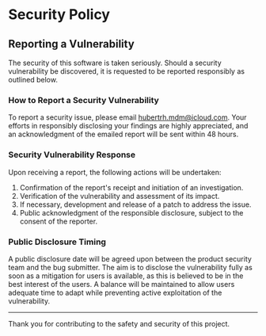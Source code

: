 # Security Policy

## Reporting a Vulnerability

The security of this software is taken seriously. Should a security vulnerability be discovered, it is requested to be reported responsibly as outlined below.

### How to Report a Security Vulnerability

To report a security issue, please email [hubertrh.mdm@icloud.com](mailto:hubertrh.mdm@icloud.com). Your efforts in responsibly disclosing your findings are highly appreciated, and an acknowledgment of the emailed report will be sent within 48 hours.

### Security Vulnerability Response

Upon receiving a report, the following actions will be undertaken:

1. Confirmation of the report's receipt and initiation of an investigation.
2. Verification of the vulnerability and assessment of its impact.
3. If necessary, development and release of a patch to address the issue.
4. Public acknowledgment of the responsible disclosure, subject to the consent of the reporter.

### Public Disclosure Timing

A public disclosure date will be agreed upon between the product security team and the bug submitter. The aim is to disclose the vulnerability fully as soon as a mitigation for users is available, as this is believed to be in the best interest of the users. A balance will be maintained to allow users adequate time to adapt while preventing active exploitation of the vulnerability.

---

Thank you for contributing to the safety and security of this project.
